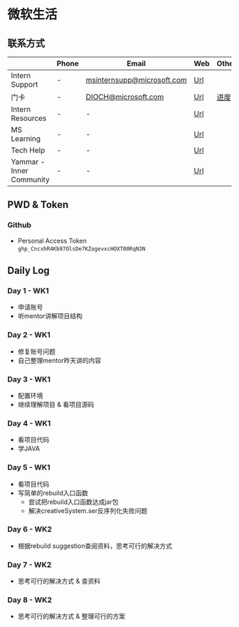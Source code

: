 # 微软生活

## 联系方式
|                  | Phone | Email                      | Web                                                                                                                                                                                                                                                                                                                                                                                                                                                                                                                                                                                                                                                                                                                                                                               | Others                                                            |
| ---------------- | ----- | -------------------------- | --------------------------------------------------------------------------------------------------------------------------------------------------------------------------------------------------------------------------------------------------------------------------------------------------------------------------------------------------------------------------------------------------------------------------------------------------------------------------------------------------------------------------------------------------------------------------------------------------------------------------------------------------------------------------------------------------------------------------------------------------------------------------------- | ----------------------------------------------------------------- |
| Intern Support   | -     | msinternsupp@microsoft.com | [Url](https://internsupport.microsoft.com/)                                                                                                                                                                                                                                                                                                                                                                                                                                                                                                                                                                                                                                                                                                                                       |                                                                   |
| 门卡             | -     | DIOCH@microsoft.com        | [Url](https://microsoft.sharepoint.com/sites/globalsecurity/SitePages/Services-GSAM-Contacts.aspx)                                                                                                                                                                                                                                                                                                                                                                                                                                                                                                                                                                                                                                                                                | [进度](https://gsamportalap.fareast.corp.microsoft.com/workflow/) |
| Intern Resources | -     | -                          | [Url](https://microsoftapc.sharepoint.com/teams/GCRInternhub/SitePages/Intern-Resources.aspx?ga=1&xsdata=MDV8MDF8fGIyNzczMWRhMjJmODQ4ZWQwNzdkMDhkYTM4OWJiYzBhfDcyZjk4OGJmODZmMTQxYWY5MWFiMmQ3Y2QwMTFkYjQ3fDB8MHw2Mzc4ODQ1Mzg3NTIyMDY3MTd8R29vZHxWR1ZoYlhOVFpXTjFjbWwwZVZObGNuWnBZMlY4ZXlKV0lqb2lNQzR3TGpBd01EQWlMQ0pRSWpvaVYybHVNeklpTENKQlRpSTZJazkwYUdWeUlpd2lWMVFpT2pFeGZRPT18MXxNVGs2YldWbGRHbHVaMTlQUjAwd1RrUm5NbHBxVFhSUFYxSnFUbE13TUZwcVJYcE1WR2Q2V1dwcmRGcHRVVFZhVjA1c1RsZGFiRTE2V1hwQWRHaHlaV0ZrTG5ZeXx8&sdata=RkZxd3JaNHN4VDJBcmdtNHNzbGZ0bnNxcjB1RzFLTmdheitCU29RMnZxRT0%3D&ovuser=72f988bf-86f1-41af-91ab-2d7cd011db47%2Ct-jiaqiliu%40microsoft.com&OR=Teams-HL&CT=1652867856755&params=eyJBcHBOYW1lIjoiVGVhbXMtRGVza3RvcCIsIkFwcFZlcnNpb24iOiIyNy8yMjA1MDEwMTAwOSJ9) |                                                                   |
| MS Learning      | -     | -                          | [Url](https://docs.microsoft.com/en-us/learn/certifications/)                                                                                                                                                                                                                                                                                                                                                                                                                                                                                                                                                                                                                                                                                                                     |                                                                   |
| Tech Help        | -     | -                          | [Url](https://microsoft.sharepoint.com/sites/techweb/sitepages/home.aspx)                                                                                                                                                                                                                                                                                                                                                                                                                                                                                                                                                                                                                                                                                                         |                                                                   |
| Yammar - Inner Community        | -     | -                          | [Url](https://web.yammer.com/main/groups/eyJfdHlwZSI6Ikdyb3VwIiwiaWQiOiIzMDMwMDc3NDQwMCJ9/new)                                                                                                                                                                                                                                                                                                                                                                                                                                                                                                                                                                                                                                                                                                         |                                                                   |



## PWD & Token

### Github

- Personal Access Token   
`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`

## Daily Log

### Day 1 - WK1
- 申请账号
- 听mentor讲解项目结构

### Day 2 - WK1
- 修复账号问题
- 自己整理mentor昨天讲的内容

### Day 3 - WK1
- 配置环境
- 继续理解项目 & 看项目源码

### Day 4 - WK1
- 看项目代码
- 学JAVA

### Day 5 - WK1
- 看项目代码
- 写简单的rebuild入口函数
  - 尝试把rebuild入口函数达成jar包
  - 解决creativeSystem.ser反序列化失败问题

### Day 6 - WK2
- 根据rebuild suggestion查阅资料，思考可行的解决方式

### Day 7 - WK2
- 思考可行的解决方式 & 查资料

### Day 8 - WK2
- 思考可行的解决方式 & 整理可行的方案
